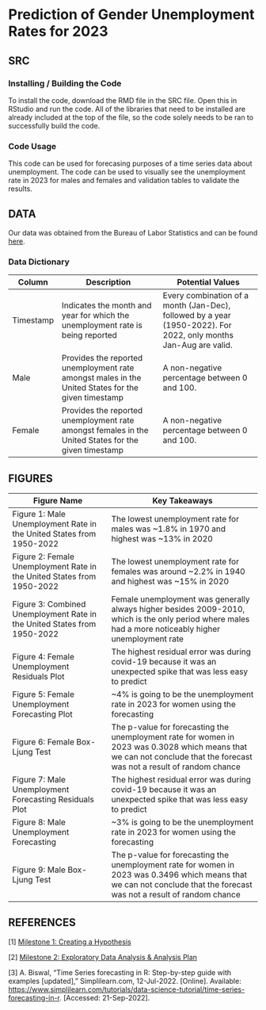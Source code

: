 # Prediction of Gender Unemployment Rates for 2023

## SRC
### Installing / Building the Code
To install the code, download the RMD file in the SRC file. Open this in RStudio and run the code. All of the libraries that need to be installed are already included at the top of the file, so the code solely needs to be ran to successfully build the code. 
### Code Usage
This code can be used for forecasing purposes of a time series data about unemployment. The code can be used to visually see the unemployment rate in 2023 for males and females and validation tables to validate the results. 
## DATA
Our data was obtained from the Bureau of Labor Statistics and can be found [here](https://github.com/mra4t/LIVEMAS-proj1/blob/main/Data/Unemployment.xlsx).
### Data Dictionary
| Column  | Description | Potential Values |
| ------ |  ----------- | ----------------
| Timestamp  | Indicates the month and year for which the unemployment rate is being reported  | Every combination of a month (Jan-Dec), followed by a year (1950-2022).  For 2022, only months Jan-Aug are valid. |
| Male  | Provides the reported unemployment rate amongst males in the United States for the given timestamp | A non-negative percentage between 0 and 100. |
| Female | Provides the reported unemployment rate amongst females in the United States for the given timestamp | A non-negative percentage between 0 and 100. |

## FIGURES

| Figure Name | Key Takeaways |
| ------ |  ----------- |
Figure 1: Male Unemployment Rate in the United States from 1950-2022 | The lowest unemployment rate for males was ~1.8% in 1970 and highest was ~13% in 2020
Figure 2: Female Unemployment Rate in the United States from 1950-2022 | The lowest unemployment rate for females was around ~2.2% in 1940 and highest was ~15% in 2020
Figure 3: Combined Unemployment Rate in the United States from 1950-2022 | Female unemployment was generally always higher besides 2009-2010, which is the only period where males had a more noticeably higher unemployment rate
Figure 4: Female Unemployment Residuals Plot | The highest residual error was during covid-19 because it was an unexpected spike that was less easy to predict
Figure 5: Female Unemployment Forecasting Plot | ~4% is going to be the unemployment rate in 2023 for women using the forecasting
Figure 6: Female Box-Ljung Test | The p-value for forecasting the unemployment rate for women in 2023 was 0.3028 which means that we can not conclude that the forecast was not a result of random chance
Figure 7: Male Unemployment Forecasting Residuals Plot | The highest residual error was during covid-19 because it was an unexpected spike that was less easy to predict
Figure 8: Male Unemployment Forecasting | ~3% is going to be the unemployment rate in 2023 for women using the forecasting
Figure 9: Male Box-Ljung Test | The p-value for forecasting the unemployment rate for women in 2023 was 0.3496 which means that we can not conclude that the forecast was not a result of random chance
  

## REFERENCES
[1] [Milestone 1: Creating a Hypothesis](https://docs.google.com/document/d/1at2bhZCavVOYFlX82WuMa91ym0iVsscmdqEKFPdcN-A/edit?usp=sharing)

[2] [Milestone 2: Exploratory Data Analysis & Analysis Plan](https://docs.google.com/document/d/1wKe0dPM4gLki5tGYAPK8kjtGr--3sGUSg0mg04wiEy0/edit?usp=sharing)

[3] A. Biswal, “Time Series forecasting in R: Step-by-step guide with examples [updated],” Simplilearn.com, 12-Jul-2022. [Online]. Available: https://www.simplilearn.com/tutorials/data-science-tutorial/time-series-forecasting-in-r. [Accessed: 21-Sep-2022]. 
